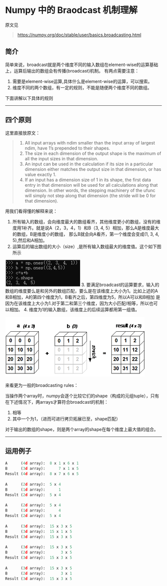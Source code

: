 # Numpy 中的 Braodcast 机制理解
原文见
>https://numpy.org/doc/stable/user/basics.broadcasting.html

## 简介
简单来说，broadcast就是两个维度不同的输入数组在element-wise的运算基础上，运算后输出的数组会有传播(broadcast)机制。
有两点需要注意：
1. 需要是element-wise运算,具体什么是element-wise的运算，可以搜索。
2. 维度不同的两个数组，有一定的规则，不能是随便两个维度不同的数组。

下面讲解以下具体的规则

-----

## 四个原则
这里直接放原文：
>1. All input arrays with ndim smaller than the input array of largest ndim, have 1’s prepended to their shapes.
>2. The size in each dimension of the output shape is the maximum of all the input sizes in that dimension.
>3. An input can be used in the calculation if its size in a particular dimension either matches the output size in that dimension, or has value exactly 1.
>4. If an input has a dimension size of 1 in its shape, the first data entry in that dimension will be used for all 
>calculations along that dimension. In other words, the stepping machinery of the ufunc will simply not step along that dimension (the stride will be 0 for that dimension).

用我们看得懂的解释来说：
1. 所有输入的数组，会向维度最大的数组看齐，其他维度更小的数组，没有的维度用1补齐。就是说A（2，3，4，1）和B（3, 4, 5）相加，那么A是维度最大的数组，B是维度小的数组，
那么B就会向A看齐，第一个维度会变成(1, 3, 4, 5),然后和A相加。
2. 运算后的输出数组的大小（size）,是所有输入数组最大的维度值。这个如下图所示

![](/images/Daily-Learning/broadcast1.png "规则1，2解释")
3. 要满足broadcast的运算要求，输入的数组的维度要么是和另外的数组匹配，要么是在该维度上大小为1。比如上述的A和B相加，A的第四个维度为1，B看齐之后，第四维度为5，所以A可以和B相加
是因为在该维度上大小为1.对于第二和第三个维度，因为大小匹配/相等，所以也可以相加。
4. 维度为1的输入数组，该维度上的后续运算都用第一组值。

![](/images/Daily-Learning/broadcast2.gif "规则4的解释")

来看更为一般的broadcasting rules：

当操作两个array时，numpy会逐个比较它们的shape（构成的元组tuple），只有在下述情况下，两arrays才算符合broadcast的机制：

   1. 相等
   2. 其中一个为1，（进而可进行拷贝拓展已至，shape匹配）

对于输出的数组的shape，则是两个array的shape在每个维度上最大值的组合。

---
## 运用例子
```python
A      (4d array):  8 x 1 x 6 x 1
B      (3d array):      7 x 1 x 5
Result (4d array):  8 x 7 x 6 x 5

A      (2d array):  5 x 4
B      (1d array):      1
Result (2d array):  5 x 4

A      (2d array):  5 x 4
B      (1d array):      4
Result (2d array):  5 x 4

A      (3d array):  15 x 3 x 5
B      (3d array):  15 x 1 x 5
Result (3d array):  15 x 3 x 5

A      (3d array):  15 x 3 x 5
B      (2d array):       3 x 5
Result (3d array):  15 x 3 x 5

A      (3d array):  15 x 3 x 5
B      (2d array):       3 x 1
Result (3d array):  15 x 3 x 5
```